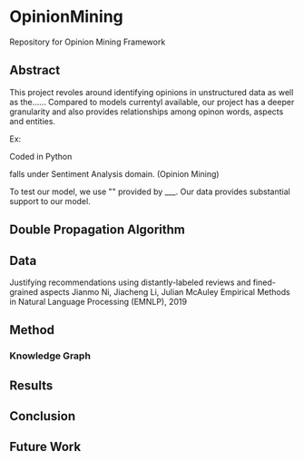 # OpinionMining

Repository for Opinion Mining Framework

## Abstract
This project revoles around identifying opinions in unstructured data as well as the...... Compared to models currentyl available, our project has a deeper granularity and also provides relationships among opinon words, aspects and entities.


Ex:

Coded in Python

falls under Sentiment Analysis domain. (Opinion Mining)

To test our model, we use "" provided by ___. 
Our data provides substantial support to our model.

## Double Propagation Algorithm


## Data
Justifying recommendations using distantly-labeled reviews and fined-grained aspects
Jianmo Ni, Jiacheng Li, Julian McAuley
Empirical Methods in Natural Language Processing (EMNLP), 2019



## Method

### Knowledge Graph

## Results

## Conclusion

## Future Work
